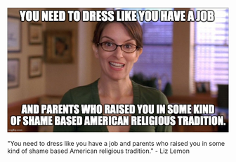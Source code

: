 ![lizlemon](https://raw.githubusercontent.com/muneer78/muneer78.github.io/master/images/lizlemon.jpeg)


"You need to dress like you have a job and parents who raised you in some kind of shame based American religious tradition." - Liz Lemon



